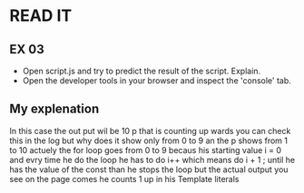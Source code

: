 # READ IT
## EX 03
* Open script.js and try to predict the result of the script. Explain.
* Open the developer tools in your browser and inspect the 'console' tab.

## My explenation

In this case the out put wil be 10 p that is counting up wards you can check this in the log but why does it show only from 0 to 9 an the p shows from 1 to 10 actuely the for loop goes from 0 to 9 becaus his starting value i = 0 and evry time he do the loop he has to do i++ which means do i + 1 ; until he has the value of the const than he stops the loop but the actual output you see on the page comes he counts 1 up in his Template literals